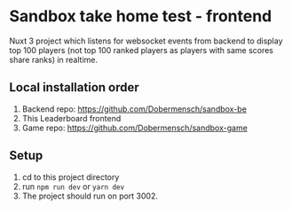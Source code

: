 # Sandbox take home test - frontend
Nuxt 3 project which listens for websocket events from backend to display top 100 players (not top 100 ranked players as players with same scores share ranks) in realtime. 
## Local installation order
1. Backend repo: https://github.com/Dobermensch/sandbox-be
2. This Leaderboard frontend
3. Game repo: https://github.com/Dobermensch/sandbox-game

## Setup
1. cd to this project directory
2. run `npm run dev` or `yarn dev`
3. The project should run on port 3002.